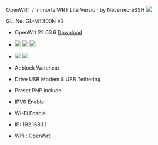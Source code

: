 OpenWRT / ImmortalWRT Lite Version by NevermoreSSH
<img src="https://img.shields.io/badge/Release-v1.4-purple.svg"></h2>

GL.iNet GL-MT300N V2
- OpenWrt 22.03.6 [Download](https://github.com/NevermoreSSH/openwrt-packages2/releases/download/22.03.6/openwrt-22.03.6-ramips-mt76x8-glinet_gl-mt300n-v2-squashfs-sysupgrade.bin)
- <img src="https://img.shields.io/badge/Passwall-blue.svg"></h2> <img src="https://img.shields.io/badge/SSRplus-blue.svg"></h2> <img src="https://img.shields.io/badge/Xraycore-v1.5.4-purple.svg"></h2>
- <img src="https://img.shields.io/badge/OpenVPN-orange.svg"></h2> <img src="https://img.shields.io/badge/Wireguard-red.svg"></h2>

- Adblock Watchcat
- Drive USB Modem & USB Tethering
- Preset PNP include
- IPV6 Enable
- Wi-Fi Enable
- IP: 192.168.1.1
- Wifi : OpenWrt

